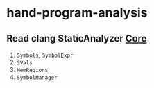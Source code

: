 # hand-program-analysis

## Read clang StaticAnalyzer [Core](https://github.com/llvm/llvm-project/tree/main/clang/include/clang/StaticAnalyzer/Core)

1. `Symbols`, `SymbolExpr`
2. `SVals`
3. `MemRegions`
4. `SymbolManager`

